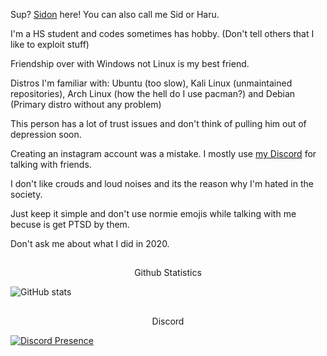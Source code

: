 Sup? [Sidon](https://www.youtube.com/watch?v=dQw4w9WgXcQ) here! You can also call me Sid or Haru. 

I'm a HS student and codes sometimes has hobby. (Don't tell others that I like to exploit stuff) 

Friendship over with Windows not Linux is my best friend. 

Distros I'm familiar with:
Ubuntu (too slow),
Kali Linux (unmaintained repositories), 
Arch Linux (how the hell do I use pacman?) and
Debian (Primary distro without any problem)

This person has a lot of trust issues and don't think of pulling him out of depression soon. 

Creating an instagram account was a mistake. I mostly use [my Discord](https://discord.com/users/728604179186188368) for talking with friends. 

I don't like crouds and loud noises and its the reason why I'm hated in the society. 

Just keep it simple and don't use normie emojis while talking with me becuse is get PTSD by them.

Don't ask me about what I did in 2020.


<p align="center">
 <h2 align="center">
 </h2>
 <p align="center">
  Github Statistics
 </p>
</p>

![GitHub stats](https://github-readme-stats.vercel.app/api?username=SidonTheTroll&show_icons=true&theme=merko)

<p align="center">
 <h2 align="center">
 </h2>
 <p align="center">
  Discord
 </p>
</p>


[![Discord Presence](https://lanyard.cnrad.dev/api/728604179186188368)](https://discord.com/users/728604179186188368)
